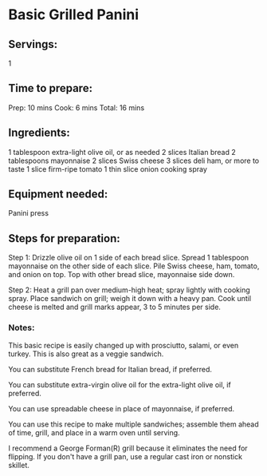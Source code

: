 # Basic Grilled Panini

## Servings: 
1

## Time to prepare: 
Prep:
10 mins
Cook:
6 mins
Total:
16 mins

## Ingredients:
1 tablespoon extra-light olive oil, or as needed
2 slices Italian bread
2 tablespoons mayonnaise
2 slices Swiss cheese 
3 slices deli ham, or more to taste
1 slice firm-ripe tomato 
1 thin slice onion
cooking spray

## Equipment needed:
Panini press

## Steps for preparation:
Step 1: Drizzle olive oil on 1 side of each bread slice. Spread 1 tablespoon mayonnaise on the other side of each slice. Pile Swiss cheese, ham, tomato, and onion on top. Top with other bread slice, mayonnaise side down.

Step 2: Heat a grill pan over medium-high heat; spray lightly with cooking spray. Place sandwich on grill; weigh it down with a heavy pan. Cook until cheese is melted and grill marks appear, 3 to 5 minutes per side.


### Notes:
This basic recipe is easily changed up with prosciutto, salami, or even turkey. This is also great as a veggie sandwich.

You can substitute French bread for Italian bread, if preferred.

You can substitute extra-virgin olive oil for the extra-light olive oil, if preferred.

You can use spreadable cheese in place of mayonnaise, if preferred.

You can use this recipe to make multiple sandwiches; assemble them ahead of time, grill, and place in a warm oven until serving.

I recommend a George Forman(R) grill because it eliminates the need for flipping. If you don't have a grill pan, use a regular cast iron or nonstick skillet.



